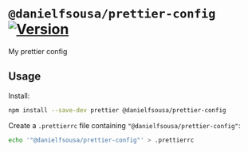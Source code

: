 # `@danielfsousa/prettier-config` [![Version](https://img.shields.io/npm/v/@danielfsousa/prettier-config)](https://www.npmjs.com/package/@danielfsousa/prettier-config)

My prettier config

## Usage

Install:

```bash
npm install --save-dev prettier @danielfsousa/prettier-config
```

Create a `.prettierrc` file containing `"@danielfsousa/prettier-config"`:

```bash
echo '"@danielfsousa/prettier-config"' > .prettierrc
```
